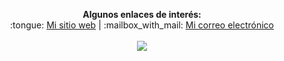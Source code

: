 <p align="center">
<b>Algunos enlaces de interés:</b><br>
:tongue: <a href="#"><a href="https://leo4luffy.github.io/">Mi sitio web</a></a> |
:mailbox_with_mail: <a href="mailto:jollopezma@unal.edu.co">Mi correo electrónico</a>
<br><br>
<img src="https://media1.tenor.com/images/ca0f4980d209b7cb38aadf0a2021dc46/tenor.gif?itemid=11015443">
</p>
